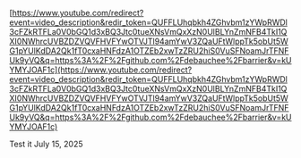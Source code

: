 [https://www.youtube.com/redirect?event=video_description&redir_token=QUFFLUhqbkh4ZGhvbm1zYWpRWDl3cFZkRTFLa0V0bGQ1d3xBQ3Jtc0tueXNsVmQxXzN0UlBLYnZmNFB4TkI1QXI0NWhrcUVBZDZVQVFHVFYwOTVJTl94amYwV3ZQaUFtWlppTk5obUt5WG1pYUlKdDA2Qk1fT0cxaHNFdzA1OTZEb2xwTzZRU2hiS0VuSFNoamJrTFNFUk9yVQ&q=https%3A%2F%2Fgithub.com%2Fdebauchee%2Fbarrier&v=kUYMYJOAF1c](https://www.youtube.com/redirect?event=video_description&redir_token=QUFFLUhqbkh4ZGhvbm1zYWpRWDl3cFZkRTFLa0V0bGQ1d3xBQ3Jtc0tueXNsVmQxXzN0UlBLYnZmNFB4TkI1QXI0NWhrcUVBZDZVQVFHVFYwOTVJTl94amYwV3ZQaUFtWlppTk5obUt5WG1pYUlKdDA2Qk1fT0cxaHNFdzA1OTZEb2xwTzZRU2hiS0VuSFNoamJrTFNFUk9yVQ&q=https%3A%2F%2Fgithub.com%2Fdebauchee%2Fbarrier&v=kUYMYJOAF1c)

  

Test it July 15, 2025